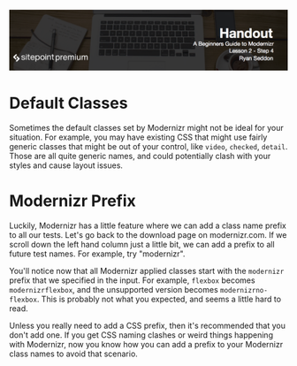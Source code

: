 ![](headings/2.4.png)

# Default Classes

Sometimes the default classes set by Modernizr might not be ideal for your situation. For example, you may have existing CSS that might use fairly generic classes that might be out of your control, like `video`, `checked`, `detail`. Those are all quite generic names, and could potentially clash with your styles and cause layout issues.

# Modernizr Prefix

Luckily, Modernizr has a little feature where we can add a class name prefix to all our tests. Let's go back to the download page on modernizr.com. If we scroll down the left hand column just a little bit, we can add a prefix to all future test names. For example, try "modernizr".

You'll notice now that all Modernizr applied classes start with the `modernizr` prefix that we specified in the input. For example, `flexbox` becomes `modernizrflexbox`, and the unsupported version becomes `modernizrno-flexbox`. This is probably not what you expected, and seems a little hard to read.

Unless you really need to add a CSS prefix, then it's recommended that you don't add one. If you get CSS naming clashes or weird things happening with Modernizr, now you know how you can add a prefix to your Modernizr class names to avoid that scenario.